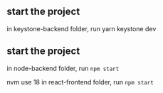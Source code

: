 ## start the project
in keystone-backend folder, run yarn keystone dev

## start the project
in node-backend folder, run `npm start`

nvm use 18
in react-frontend folder, run `npm start`
